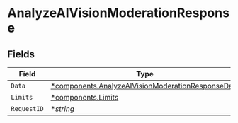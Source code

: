 # AnalyzeAIVisionModerationResponse


## Fields

| Field                                                                                                                 | Type                                                                                                                  | Required                                                                                                              | Description                                                                                                           | Example                                                                                                               |
| --------------------------------------------------------------------------------------------------------------------- | --------------------------------------------------------------------------------------------------------------------- | --------------------------------------------------------------------------------------------------------------------- | --------------------------------------------------------------------------------------------------------------------- | --------------------------------------------------------------------------------------------------------------------- |
| `Data`                                                                                                                | [*components.AnalyzeAIVisionModerationResponseData](../../models/components/analyzeaivisionmoderationresponsedata.md) | :heavy_minus_sign:                                                                                                    | N/A                                                                                                                   |                                                                                                                       |
| `Limits`                                                                                                              | [*components.Limits](../../models/components/limits.md)                                                               | :heavy_minus_sign:                                                                                                    | N/A                                                                                                                   |                                                                                                                       |
| `RequestID`                                                                                                           | **string*                                                                                                             | :heavy_minus_sign:                                                                                                    | N/A                                                                                                                   | 17c3b70c5096df0e77e838323abb7029                                                                                      |